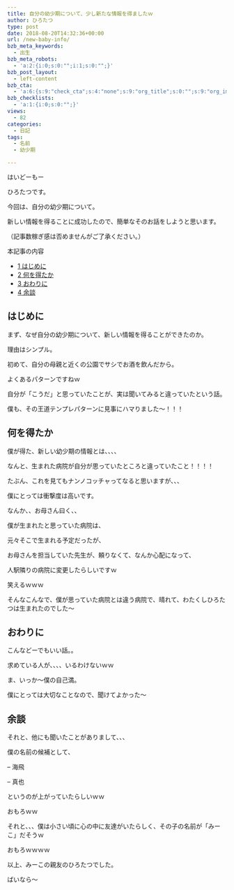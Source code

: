 ```yaml
---
title: 自分の幼少期について、少し新たな情報を得ましたｗ
author: ひろたつ
type: post
date: 2018-08-20T14:32:36+00:00
url: /new-baby-info/
bzb_meta_keywords:
  - 出生
bzb_meta_robots:
  - 'a:2:{i:0;s:0:"";i:1;s:0:"";}'
bzb_post_layout:
  - left-content
bzb_cta:
  - 'a:6:{s:9:"check_cta";s:4:"none";s:9:"org_title";s:0:"";s:9:"org_image";s:0:"";s:11:"org_content";s:0:"";s:15:"org_button_text";s:0:"";s:14:"org_button_url";s:0:"";}'
bzb_checklists:
  - 'a:1:{i:0;s:0:"";}'
views:
  - 82
categories:
  - 日記
tags:
  - 名前
  - 幼少期

---
```

はいどーもー
  
ひろたつです。

今回は、自分の幼少期について。
  
新しい情報を得ることに成功したので、簡単なそのお話をしようと思います。
  
（記事数稼ぎ感は否めませんがご了承ください。）

<!--more-->

<div id="toc_container" class="toc_transparent no_bullets">
  <p class="toc_title">
    本記事の内容
  </p>
  
  <ul class="toc_list">
    <li>
      <a href="#i"><span class="toc_number toc_depth_1">1</span> はじめに</a>
    </li>
    <li>
      <a href="#i-2"><span class="toc_number toc_depth_1">2</span> 何を得たか</a>
    </li>
    <li>
      <a href="#i-3"><span class="toc_number toc_depth_1">3</span> おわりに</a>
    </li>
    <li>
      <a href="#i-4"><span class="toc_number toc_depth_1">4</span> 余談</a>
    </li>
  </ul>
</div>

## <span id="i">はじめに</span>

まず、なぜ自分の幼少期について、新しい情報を得ることができたのか。

理由はシンプル。

初めて、自分の母親と近くの公園でサシでお酒を飲んだから。

よくあるパターンですねｗ

自分が「こうだ」と思っていたことが、実は聞いてみると違っていたという話。

僕も、その王道テンプレパターンに見事にハマりました〜！！！

## <span id="i-2">何を得たか</span>

僕が得た、新しい幼少期の情報とは、、、、

なんと、生まれた病院が自分が思っていたところと違っていたこと！！！！

たぶん、これを見てもナンノコッチャってなると思いますが、、、

僕にとっては衝撃度は高いです。

なんか、、お母さん曰く、、

僕が生まれたと思っていた病院は、
  
元々そこで生まれる予定だったが、
  
お母さんを担当していた先生が、頼りなくて、なんか心配になって、
  
人駅隣りの病院に変更したらしいですｗ

笑えるｗｗｗ

そんなこんなで、僕が思っていた病院とは違う病院で、晴れて、わたくしひろたつは生まれたのでした〜

## <span id="i-3">おわりに</span>

こんなどーでもいい話。。

求めている人が、、、、いるわけないｗｗ

ま、いっか〜僕の自己満。

僕にとっては大切なことなので、聞けてよかった〜

## <span id="i-4">余談</span>

それと、他にも聞いたことがありまして、、、

僕の名前の候補として、
  
&#8211; 海飛
  
&#8211; 真也

というのが上がっていたらしいｗｗ

おもろｗｗ

それと、、、僕は小さい頃に心の中に友達がいたらしく、その子の名前が「みーこ」だそうｗ

おもろｗｗｗｗ

以上、みーこの親友のひろたつでした。

ばいなら〜

<div style="font-size: 0px; height: 0px; line-height: 0px; margin: 0; padding: 0; clear: both;">
</div>
